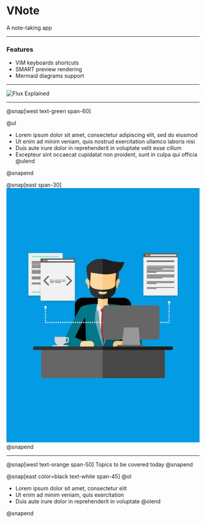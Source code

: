 # VNote 

A note-taking app

---

### Features

- VIM keyboards shortcuts
- SMART preview rendering
- Mermaid diagrams support

---

![Flux Explained](https://raw.githubusercontent.com/tamlok/vnote/master/screenshots/vnote.png)

---

@snap[west text-green span-60]

@ul[](false)
- Lorem ipsum dolor sit amet, consectetur adipiscing elit, sed do eiusmod
- Ut enim ad minim veniam, quis nostrud exercitation ullamco laboris nisi
- Duis aute irure dolor in reprehenderit in voluptate velit esse cillum
- Excepteur sint occaecat cupidatat non proident, sunt in culpa qui officia
@ulend

@snapend


@snap[east span-30]
![DEVELOPER](template/img/developer.jpg)
@snapend


---

@snap[west text-orange span-50]
Topics to be covered today
@snapend

@snap[east color=black  text-white span-45]
@ol
- Lorem ipsum dolor sit amet, consectetur elit
- Ut enim ad minim veniam, quis exercitation
- Duis aute irure dolor in reprehenderit in voluptate
@olend

@snapend

